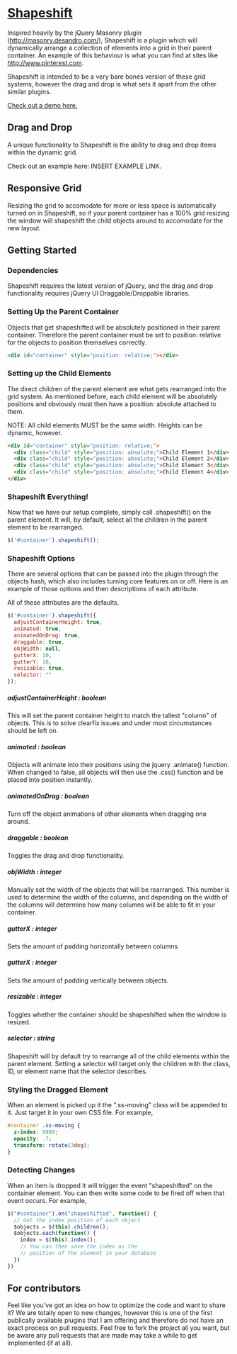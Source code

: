 [Shapeshift](http://mcpants.github.com/jquery.shapeshift/)
==========

Inspired heavily by the jQuery Masonry plugin (http://masonry.desandro.com/), Shapeshift is a plugin which will dynamically arrange a collection of elements into a grid in their parent container. An example of this behaviour is what you can find at sites like http://www.pinterest.com.

Shapeshift is intended to be a very bare bones version of these grid systems, however the drag and drop is what sets it apart from the other similar plugins.

[Check out a demo here.](http://mcpants.github.com/jquery.shapeshift/)

## Drag and Drop

A unique functionality to Shapeshift is the ability to drag and drop items within the dynamic grid.

Check out an example here: INSERT EXAMPLE LINK.

## Responsive Grid

Resizing the grid to accomodate for more or less space is automatically turned on in Shapeshift, so if your parent container has a 100% grid resizing the window will shapeshift the child objects around to accomodate for the new layout.

## Getting Started

### Dependencies

Shapeshift requires the latest version of jQuery, and the drag and drop functionality requires jQuery UI Draggable/Droppable libraries.

### Setting Up the Parent Container

Objects that get shapeshifted will be absolutely positioned in their parent container. Therefore the parent container must be set to position: relative for the objects to position themselves correctly.

```html
<div id="container" style="position: relative;"></div>
```

### Setting up the Child Elements

The direct children of the parent element are what gets rearranged into the grid system. As mentioned before, each child element will be absolutely positions and obviously must then have a position: absolute attached to them.

NOTE: All child elements MUST be the same width. Heights can be dynamic, however.

```html
<div id="container" style="position: relative;">
  <div class="child" style="position: absolute;">Child Element 1</div>
  <div class="child" style="position: absolute;">Child Element 2</div>
  <div class="child" style="position: absolute;">Child Element 3</div>
  <div class="child" style="position: absolute;">Child Element 4</div>
</div>
```

### Shapeshift Everything!

Now that we have our setup complete, simply call .shapeshift() on the parent element. It will, by default, select all the children in the parent element to be rearranged.

```javascript
$('#container').shapeshift();
```

### Shapeshift Options

There are several options that can be passed into the plugin through the objects hash, which also includes turning core features on or off. Here is an example of those options and then descriptions of each attribute.

All of these attributes are the defaults.

```javascript
$('#container').shapeshift({
  adjustContainerHeight: true,
  animated: true,
  animatedOnDrag: true,
  draggable: true,
  objWidth: null,
  gutterX: 10,
  gutterY: 10,
  resizable: true,
  selector: ""
});
```
##### adjustContainerHeight : boolean

This will set the parent container height to match the tallest "column" of objects. This is to solve clearfix issues and under most circumstances should be left on.

##### animated : boolean

Objects will animate into their positions using the jquery .animate() function. When changed to false, all objects will then use the .css() function and be placed into position instantly.

##### animatedOnDrag : boolean

Turn off the object animations of other elements when dragging one around.

##### draggable : boolean

Toggles the drag and drop functionality.

##### objWidth : integer

Manually set the width of the objects that will be rearranged. This number is used to determine the width of the columns, and depending on the width of the columns will determine how many columns will be able to fit in your container.

##### gutterX : integer

Sets the amount of padding horizontally between columns

##### gutterX : integer

Sets the amount of padding vertically between objects.

##### resizable : integer

Toggles whether the container should be shapeshifted when the window is resized.

##### selector : string

Shapeshift will by default try to rearrange all of the child elements within the parent element. Setting a selector will target only the children with the class, ID, or element name that the selector describes.

### Styling the Dragged Element

When an element is picked up it the ".ss-moving" class will be appended to it. Just target it in your own CSS file. For example,

```css
#container .ss-moving {
  z-index: 9999;
  opacity: .7;
  transform: rotate(3deg);
}
```

### Detecting Changes

When an item is dropped it will trigger the event "shapeshifted" on the container element. You can then write some code to be fired off when that event occurs. For example,

```javascript
$("#container").on("shapeshifted", function() {
  // Get the index position of each object
  $objects = $(this).children();
  $objects.each(function() {
    index = $(this).index();
    // You can then save the index as the
    // position of the element in your database
  })
})
```

## For contributors

Feel like you've got an idea on how to optimize the code and want to share it? We are totally open to new changes, however this is one of the first publically available plugins that I am offering and therefore do not have an exact process on pull requests. Feel free to fork the project all you want, but be aware any pull requests that are made may take a while to get implemented (if at all).